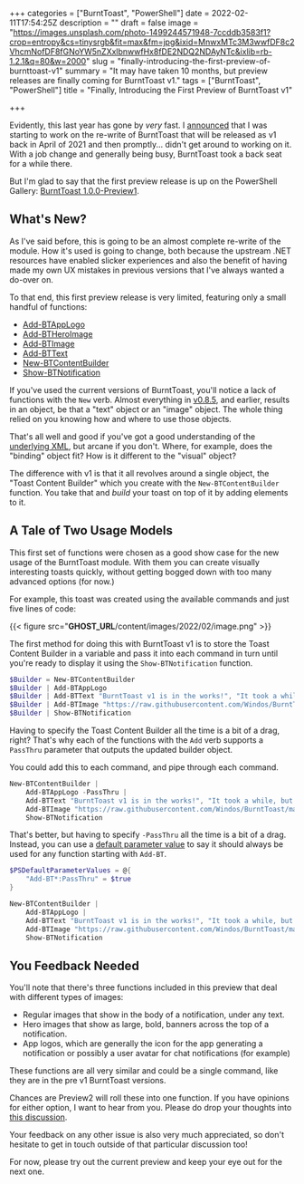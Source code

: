 +++
categories = ["BurntToast", "PowerShell"]
date = 2022-02-11T17:54:25Z
description = ""
draft = false
image = "https://images.unsplash.com/photo-1499244571948-7ccddb3583f1?crop=entropy&cs=tinysrgb&fit=max&fm=jpg&ixid=MnwxMTc3M3wwfDF8c2VhcmNofDF8fGNoYW5nZXxlbnwwfHx8fDE2NDQ2NDAyNTc&ixlib=rb-1.2.1&q=80&w=2000"
slug = "finally-introducing-the-first-preview-of-burnttoast-v1"
summary = "It may have taken 10 months, but preview releases are finally coming for BurntToast v1."
tags = ["BurntToast", "PowerShell"]
title = "Finally, Introducing the First Preview of BurntToast v1"

+++


Evidently, this last year has gone by _very_ fast. I [announced](__GHOST_URL__/2021/04/21/road-to-burnttoast-v1-1/) that I was starting to work on the re-write of BurntToast that will be released as v1 back in April of 2021 and then promptly... didn't get around to working on it. With a job change and generally being busy, BurntToast took a back seat for a while there.

But I'm glad to say that the first preview release is up on the PowerShell Gallery: [BurntToast 1.0.0-Preview1](https://www.powershellgallery.com/packages/BurntToast/1.0.0-Preview1).

## What's New?

As I've said before, this is going to be an almost complete re-write of the module. How it's used is going to change, both because the upstream .NET resources have enabled slicker experiences and also the benefit of having made my own UX mistakes in previous versions that I've always wanted a do-over on.

To that end, this first preview release is very limited, featuring only a small handful of functions:

* [Add-BTAppLogo](https://docs.toastit.dev/commands/add-btapplogo)
* [Add-BTHeroImage](https://docs.toastit.dev/commands/add-btheroimage)
* [Add-BTImage](https://docs.toastit.dev/commands/add-btimage)
* [Add-BTText](https://docs.toastit.dev/commands/add-bttext)
* [New-BTContentBuilder](https://docs.toastit.dev/commands/new-btcontentbuilder)
* [Show-BTNotification](https://docs.toastit.dev/commands/show-btnotification)

If you've used the current versions of BurntToast, you'll notice a lack of functions with the `New` verb. Almost everything in [v0.8.5](https://www.powershellgallery.com/packages/BurntToast/0.8.5), and earlier, results in an object, be that a "text" object or an "image" object. The whole thing relied on you knowing how and where to use those objects.

That's all well and good if you've got a good understanding of the [underlying XML](__GHOST_URL__/2020/07/29/anatomy-of-toast/), but arcane if you don't. Where, for example, does the "binding" object fit? How is it different to the "visual" object?

The difference with v1 is that it all revolves around a single object, the "Toast Content Builder" which you create with the `New-BTContentBuilder` function. You take that and _build_ your toast on top of it by adding elements to it.

## A Tale of Two Usage Models

This first set of functions were chosen as a good show case for the new usage of the BurntToast module. With them you can create visually interesting toasts quickly, without getting bogged down with too many advanced options (for now.)

For example, this toast was created using the available commands and just five lines of code:

{{< figure src="__GHOST_URL__/content/images/2022/02/image.png" >}}

The first method for doing this with BurntToast v1 is to store the Toast Content Builder in a variable and pass it into each command in turn until you're ready to display it using the `Show-BTNotification` function.

```powershell
$Builder = New-BTContentBuilder
$Builder | Add-BTAppLogo
$Builder | Add-BTText "BurntToast v1 is in the works!", "It took a while, but progress is being made"
$Builder | Add-BTImage "https://raw.githubusercontent.com/Windos/BurntToast/main/Media/BurntToast-Wide.png"
$Builder | Show-BTNotification
```

Having to specify the Toast Content Builder all the time is a bit of a drag, right? That's why each of the functions with the `Add` verb supports a `PassThru` parameter that outputs the updated builder object.

You could add this to each command, and pipe through each command.

```powershell
New-BTContentBuilder |
    Add-BTAppLogo -PassThru |
    Add-BTText "BurntToast v1 is in the works!", "It took a while, but progress is being made" -PassThru |
    Add-BTImage "https://raw.githubusercontent.com/Windos/BurntToast/main/Media/BurntToast-Wide.png" -PassThru |
    Show-BTNotification
```

That's better, but having to specify `-PassThru` all the time is a bit of a drag. Instead, you can use a [default parameter value](https://docs.microsoft.com/en-us/powershell/module/microsoft.powershell.core/about/about_parameters_default_values) to say it should always be used for any function starting with `Add-BT`.

```powershell
$PSDefaultParameterValues = @{
    "Add-BT*:PassThru" = $true
}

New-BTContentBuilder |
    Add-BTAppLogo |
    Add-BTText "BurntToast v1 is in the works!", "It took a while, but progress is being made" |
    Add-BTImage "https://raw.githubusercontent.com/Windos/BurntToast/main/Media/BurntToast-Wide.png" |
    Show-BTNotification
```

## You Feedback Needed

You'll note that there's three functions included in this preview that deal with different types of images:

* Regular images that show in the body of a notification, under any text.
* Hero images that show as large, bold, banners across the top of a notification.
* App logos, which are generally the icon for the app generating a notification or possibly a user avatar for chat notifications (for example)

These functions are all very similar and could be a single command, like they are in the pre v1 BurntToast versions.

Chances are Preview2 will roll these into one function. If you have opinions for either option, I want to hear from you. Please do drop your thoughts into [this discussion](https://github.com/Windos/BurntToast/discussions/192).

Your feedback on any other issue is also very much appreciated, so don't hesitate to get in touch outside of that particular discussion too!

For now, please try out the current preview and keep your eye out for the next one.

